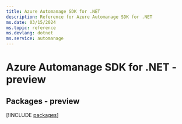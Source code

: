 ```yaml
---
title: Azure Automanage SDK for .NET
description: Reference for Azure Automanage SDK for .NET
ms.date: 03/15/2024
ms.topic: reference
ms.devlang: dotnet
ms.service: automanage
---
```

# Azure Automanage SDK for .NET - preview
## Packages - preview
[!INCLUDE [packages](automanage-index.md)]